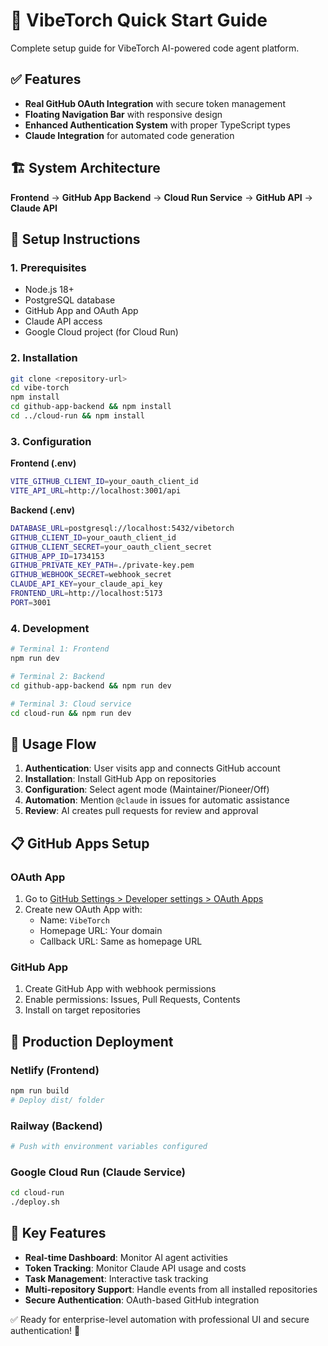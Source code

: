 # 🚀 VibeTorch Quick Start Guide

Complete setup guide for VibeTorch AI-powered code agent platform.

## ✅ Features

- **Real GitHub OAuth Integration** with secure token management
- **Floating Navigation Bar** with responsive design
- **Enhanced Authentication System** with proper TypeScript types
- **Claude Integration** for automated code generation

## 🏗 System Architecture

**Frontend** → **GitHub App Backend** → **Cloud Run Service** → **GitHub API** → **Claude API**

## 🚀 Setup Instructions

### 1. Prerequisites
- Node.js 18+
- PostgreSQL database
- GitHub App and OAuth App
- Claude API access
- Google Cloud project (for Cloud Run)

### 2. Installation
```bash
git clone <repository-url>
cd vibe-torch
npm install
cd github-app-backend && npm install
cd ../cloud-run && npm install
```

### 3. Configuration

**Frontend (.env)**
```bash
VITE_GITHUB_CLIENT_ID=your_oauth_client_id
VITE_API_URL=http://localhost:3001/api
```

**Backend (.env)**
```bash
DATABASE_URL=postgresql://localhost:5432/vibetorch
GITHUB_CLIENT_ID=your_oauth_client_id
GITHUB_CLIENT_SECRET=your_oauth_client_secret
GITHUB_APP_ID=1734153
GITHUB_PRIVATE_KEY_PATH=./private-key.pem
GITHUB_WEBHOOK_SECRET=webhook_secret
CLAUDE_API_KEY=your_claude_api_key
FRONTEND_URL=http://localhost:5173
PORT=3001
```

### 4. Development
```bash
# Terminal 1: Frontend
npm run dev

# Terminal 2: Backend  
cd github-app-backend && npm run dev

# Terminal 3: Cloud service
cd cloud-run && npm run dev
```

## 🎯 Usage Flow

1. **Authentication**: User visits app and connects GitHub account
2. **Installation**: Install GitHub App on repositories  
3. **Configuration**: Select agent mode (Maintainer/Pioneer/Off)
4. **Automation**: Mention `@claude` in issues for automatic assistance
5. **Review**: AI creates pull requests for review and approval

## 📋 GitHub Apps Setup

### OAuth App
1. Go to [GitHub Settings > Developer settings > OAuth Apps](https://github.com/settings/developers)
2. Create new OAuth App with:
   - Name: `VibeTorch`
   - Homepage URL: Your domain
   - Callback URL: Same as homepage URL

### GitHub App  
1. Create GitHub App with webhook permissions
2. Enable permissions: Issues, Pull Requests, Contents
3. Install on target repositories

## 🚀 Production Deployment

### Netlify (Frontend)
```bash
npm run build
# Deploy dist/ folder
```

### Railway (Backend)
```bash
# Push with environment variables configured
```

### Google Cloud Run (Claude Service)
```bash
cd cloud-run
./deploy.sh
```

## 🔧 Key Features

- **Real-time Dashboard**: Monitor AI agent activities
- **Token Tracking**: Monitor Claude API usage and costs
- **Task Management**: Interactive task tracking
- **Multi-repository Support**: Handle events from all installed repositories
- **Secure Authentication**: OAuth-based GitHub integration

✅ Ready for enterprise-level automation with professional UI and secure authentication! 🎯
